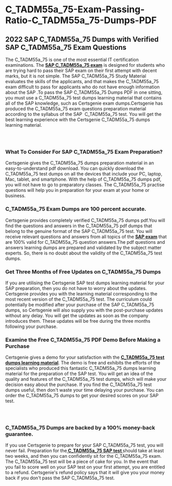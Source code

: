 # C_TADM55a_75-Exam-Passing-Ratio-C_TADM55a_75-Dumps-PDF<h2><strong>2022 SAP C_TADM55a_75 Dumps with Verified SAP C_TADM55a_75 Exam Questions</strong></h2> <p>The C_TADM55a_75 is one of the most essential IT certification examinations. The <a href="https://www.certsgenie.com/sap/c_tadm55a_75-pdf-dumps"><strong>SAP C_TADM55a_75 exam</strong></a> is designed for students who are trying hard to pass their SAP exam on their first attempt with decent marks, but it is not simple. The SAP C_TADM55a_75 Study Material evaluates the skills of the applicants, and that makes the C_TADM55a_75 exam difficult to pass for applicants who do not have enough information about the SAP .To pass the SAP C_TADM55a_75 Dumps PDF in one sitting, you must use a C_TADM55a_75 test dumps learning material that contains all of the SAP knowledge, such as Certsgenie exam dumps.Certsgenie has produced the C_TADM55a_75 exam questions preparation material according to the syllabus of the SAP &nbsp;C_TADM55a_75 test. You will get the best learning experience with the Certsgenie C_TADM55a_75 dumps learning material.</p> <p><a href="https://www.certsgenie.com/sap/c_tadm55a_75-pdf-dumps" style="display: block; padding: 1em 0; text-align: center; "><img alt="" src="https://blogger.googleusercontent.com/img/b/R29vZ2xl/AVvXsEgO1ePIT5bAw4JCg82qykRc71Xossn_88UmNiMiJgRPCnvDzaKhQmgO2X9bV6TpN9qSYVJJ2MjEumMb0t1ZgyR_gByLqDXQR_FduPn2erzRQTkt1pUFmkY3wfbx5jzrIcOP4S3cxMKHSr0iEiOidKyDYd_7NjYtfgpZ7b1lrGk-ShjLlyfynp8oFM4zYw/s1600/Banner%201.jpg" /></a></p> <h3><strong>What To Consider For SAP C_TADM55a_75 Exam Preparation?</strong></h3> <p>Certsgenie gives the C_TADM55a_75 dumps preparation material in an easy-to-understand pdf download. You can quickly download the C_TADM55a_75 test dumps on all the devices that include your PC, laptop, Mac, tablet, and smartphone. With the help of C_TADM55a_75 dumps pdf, you will not have to go to preparatory classes. The C_TADM55a_75 practise questions will help you in preparation for your exam at your home or business.</p> <h3><strong>C_TADM55a_75 Exam Dumps are 100 percent accurate.</strong></h3> <p>Certsgenie provides completely verified C_TADM55a_75 dumps pdf.You will find the questions and answers in the C_TADM55a_75 pdf dumps that belong to the genuine format of the SAP C_TADM55a_75 test. You will receive relevant questions and answers from all topics of the <a href="https://www.certsgenie.com/sap/c_tadm55a_75-pdf-dumps"><strong>SAP exam</strong></a> that are 100% valid for C_TADM55a_75 question answers.The pdf questions and answers learning dumps are prepared and validated by the subject matter experts. So, there is no doubt about the validity of the C_TADM55a_75 test dumps.</p> <h3><strong>Get Three Months of Free Updates on C_TADM55a_75 Dumps</strong></h3> <p>If you are utilising the Certsgenie SAP test dumps learning material for your SAP preparation, then you do not have to worry about the updates. Certsgenie provides you with the learning material corresponding to the most recent version of the C_TADM55a_75 test. The curriculum could potentially be modified after your purchase of the SAP C_TADM55a_75 dumps, so Certsgenie will also supply you with the post-purchase updates without any delay. You will get the updates as soon as the company introduces them. These updates will be free during the three months following your purchase.</p> <h3><strong>Examine the Free C_TADM55a_75 PDF Demo Before Making a Purchase</strong></h3> <p>Certsgenie gives a demo for your satisfaction with the <a href="https://www.certsgenie.com/sap/c_tadm55a_75-pdf-dumps"><strong>C_TADM55a_75 test dumps learning material</strong></a>. The demo is free and exhibits the efforts of the specialists who produced this fantastic C_TADM55a_75 dumps learning material for the preparation of the SAP test. You will get an idea of the quality and features of the C_TADM55a_75 test dumps, which will make your decision easy about the purchase. If you find the C_TADM55a_75 test dumps useful, then don&#39;t waste your time delaying your purchase. You can order the C_TADM55a_75 dumps to get your desired scores on your SAP test.</p> <p><a href="hhttps://www.certsgenie.com/sap/c_tadm55a_75-pdf-dumps" style="display: block; padding: 1em 0; text-align: center; "><img alt="" src="https://blogger.googleusercontent.com/img/b/R29vZ2xl/AVvXsEj3zfp26fobfEw_E3FMeUMaFamcWc-bKsu_525WK8ISqDEyAJkPKOLyeqHJzBXVvKwHP0bTNTERYvWWgOzvpG-DuQ_cPnNOJO1bUfVOHhAXJThy7cLobHgRdochHEeovcJnxpqjNiv-FNLMY1glEh7x833Q6cym5o0AmGhO9ufjgwPhihHJ9ovBp-j40g/s1600/banner%202.jpg" /></a></p> <h3><strong>C_TADM55a_75 Dumps are backed by a 100% money-back guarantee.</strong></h3> <p>If you use Certsgenie to prepare for your SAP C_TADM55a_75 test, you will never fail. Preparation for the<a href="https://www.certsgenie.com/sap/c_tadm55a_75-pdf-dumps"><strong> C_TADM55a_75 SAP test </strong></a>should take at least two weeks, and then you can confidently sit for the C_TADM55a_75 exam. The C_TADM55a_75 test will be a piece of cake for you. In the event that you fail to score well on your SAP test on your first attempt, you are entitled to a refund. Certsgenie&#39;s refund policy says that it will give you your money back if you don&#39;t pass the SAP C_TADM55a_75 test.</p>
